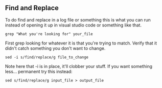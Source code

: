 ## Find and Replace
To do find and replace in a log file or something this is what you can run instead of opening it up in visual studio code or something like that.

`grep "What you're looking for" your_file`

First grep looking for whatever it is that you're trying to match. Verify that it didn't catch something you don't want to change.

`sed -i s/find/replace/g file_to_change`

Note here that -i is in place, it'll clobber your stuff. If you want something less... permanent try this instead:

`sed s/find/replace/g input_file > output_file`